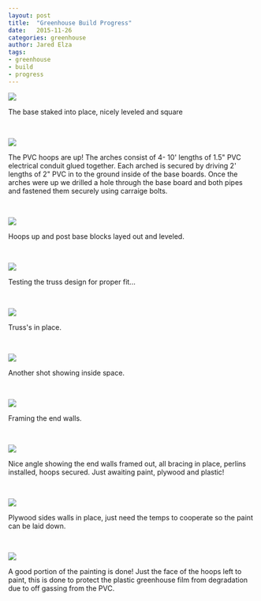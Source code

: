 ```yaml
---
layout: post
title:  "Greenhouse Build Progress"
date:   2015-11-26
categories: greenhouse
author: Jared Elza
tags: 
- greenhouse
- build
- progress
---
```



[![](http://imgur.com/mZW8nldh.jpg)](http://imgur.com/mZW8nld.jpg)

The base staked into place, nicely leveled and square

<br>

[![](http://i.imgur.com/2tJadGNh.jpg)](http://i.imgur.com/2tJadGN.jpg)

The PVC hoops are up! The arches consist of 4- 10' lengths of 1.5" PVC electrical conduit glued together. Each arched is secured by driving 2' lengths of 2" PVC in to the ground inside of the base boards. Once the arches were up we drilled a hole through the base board and both pipes and fastened them securely using carraige bolts.

<br>

[![](http://i.imgur.com/U960iWah.jpg)](http://i.imgur.com/U960iWa.jpg)

Hoops up and post base blocks layed out and leveled.

<br>

[![](http://i.imgur.com/fP4E2uAh.jpg)](http://i.imgur.com/fP4E2uA.jpg)

Testing the truss design for proper fit...

<br>

[![](http://i.imgur.com/SV5KHUxh.jpg)](http://i.imgur.com/SV5KHUx.jpg)

Truss's in place.

<br>

[![](http://i.imgur.com/R1jH9m2h.jpg)](http://i.imgur.com/R1jH9m2.jpg)

Another shot showing inside space.

<br>

[![](http://i.imgur.com/EoPTeC1h.jpg)](http://i.imgur.com/EoPTeC1.jpg)

Framing the end walls.

<br>

[![](http://i.imgur.com/K76eQ2Xh.jpg)](http://i.imgur.com/K76eQ2X.jpg)

Nice angle showing the end walls framed out, all bracing in place, perlins installed, hoops secured. Just awaiting paint, plywood and plastic!

<br>

[![](http://i.imgur.com/jv9lIjNh.jpg)](http://i.imgur.com/jv9lIjN.jpg)

Plywood sides walls in place, just need the temps to cooperate so the paint can be laid down. 

<br>

[![](http://i.imgur.com/C6PYXOclh.jpg)](http://i.imgur.com/C6PYXOc.jpg)

A good portion of the painting is done! Just the face of the hoops left to paint, this is done to protect the plastic greenhouse film from degradation due to off gassing from the PVC. 





